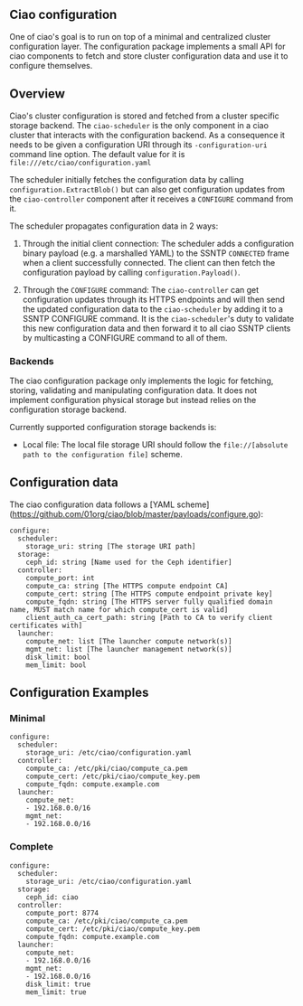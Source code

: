 ## Ciao configuration

One of ciao's goal is to run on top of a minimal and centralized cluster configuration layer.
The configuration package implements a small API for ciao components to fetch and store
cluster configuration data and use it to configure themselves.

## Overview

Ciao's cluster configuration is stored and fetched from a cluster specific storage backend.
The `ciao-scheduler` is the only component in a ciao cluster that interacts with the configuration
backend. As a consequence it needs to be given a configuration URI through its
`-configuration-uri` command line option. The default value for it is `file:///etc/ciao/configuration.yaml`

The scheduler initially fetches the configuration data by calling `configuration.ExtractBlob()` but
can also get configuration updates from the `ciao-controller` component after it receives a `CONFIGURE`
command from it.

The scheduler propagates configuration data in 2 ways:

1. Through the initial client connection: The scheduler adds a configuration binary payload
(e.g. a marshalled YAML) to the SSNTP `CONNECTED` frame when a client successfully connected.
The client can then fetch the configuration payload by calling `configuration.Payload()`.

2. Through the `CONFIGURE` command: The `ciao-controller` can get configuration updates through
its HTTPS endpoints and will then send the updated configuration data to the `ciao-scheduler`
by adding it to a SSNTP CONFIGURE command.
It is the `ciao-scheduler`'s duty to validate this new configuration data and then forward it
to all ciao SSNTP clients by multicasting a CONFIGURE command to all of them.

### Backends

The ciao configuration package only implements the logic for fetching, storing, validating
and manipulating configuration data. It does not implement configuration physical storage but
instead relies on the configuration storage backend.

Currently supported configuration storage backends is:

* Local file: The local file storage URI should follow the `file://[absolute path to the configuration file]` scheme.

## Configuration data

The ciao configuration data follows a [YAML scheme] (https://github.com/01org/ciao/blob/master/payloads/configure.go):

```
configure:
  scheduler:
    storage_uri: string [The storage URI path]
  storage:
    ceph_id: string [Name used for the Ceph identifier]
  controller:
    compute_port: int
    compute_ca: string [The HTTPS compute endpoint CA]
    compute_cert: string [The HTTPS compute endpoint private key]
    compute_fqdn: string [The HTTPS server fully qualified domain name, MUST match name for which compute_cert is valid]
    client_auth_ca_cert_path: string [Path to CA to verify client certificates with]
  launcher:
    compute_net: list [The launcher compute network(s)]
    mgmt_net: list [The launcher management network(s)]
    disk_limit: bool
    mem_limit: bool
```

## Configuration Examples

### Minimal

```
configure:
  scheduler:
    storage_uri: /etc/ciao/configuration.yaml
  controller:
    compute_ca: /etc/pki/ciao/compute_ca.pem
    compute_cert: /etc/pki/ciao/compute_key.pem
    compute_fqdn: compute.example.com
  launcher:
    compute_net:
    - 192.168.0.0/16
    mgmt_net:
    - 192.168.0.0/16
```

### Complete

```
configure:
  scheduler:
    storage_uri: /etc/ciao/configuration.yaml
  storage:
    ceph_id: ciao
  controller:
    compute_port: 8774
    compute_ca: /etc/pki/ciao/compute_ca.pem
    compute_cert: /etc/pki/ciao/compute_key.pem
    compute_fqdn: compute.example.com
  launcher:
    compute_net:
    - 192.168.0.0/16
    mgmt_net:
    - 192.168.0.0/16
    disk_limit: true
    mem_limit: true
```
